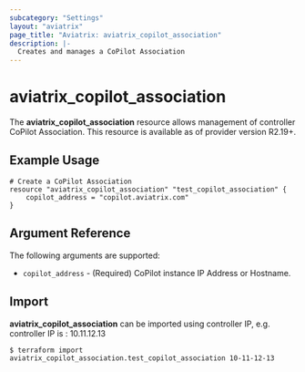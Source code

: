 ```yaml
---
subcategory: "Settings"
layout: "aviatrix"
page_title: "Aviatrix: aviatrix_copilot_association"
description: |-
  Creates and manages a CoPilot Association
---
```


# aviatrix_copilot_association

The **aviatrix_copilot_association** resource allows management of controller CoPilot Association. This resource is available as of provider version R2.19+.

## Example Usage

```hcl
# Create a CoPilot Association
resource "aviatrix_copilot_association" "test_copilot_association" {
    copilot_address = "copilot.aviatrix.com"
}
```


## Argument Reference

The following arguments are supported:

* `copilot_address` - (Required) CoPilot instance IP Address or Hostname.

## Import

**aviatrix_copilot_association** can be imported using controller IP, e.g. controller IP is : 10.11.12.13

```
$ terraform import aviatrix_copilot_association.test_copilot_association 10-11-12-13
```
